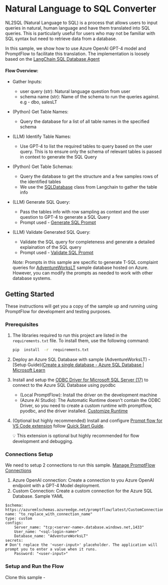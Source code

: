# Natural Language to SQL Converter 

NL2SQL (Natural Language to SQL) is a process that allows users to input queries in natural, human language and have them translated into SQL queries. This is particularly useful for users who may not be familiar with SQL syntax but need to retrieve data from a database.

  

In this sample, we show how to use Azure OpenAI GPT-4 model and PromptFlow to facilitate this translation. The implementation is loosely based on the [LangChain SQL Database Agent](https://python.langchain.com/docs/use_cases/sql/quickstart)

#### Flow Overview:

 - Gather Inputs:
	 - user query (str): Natural language question from user
	 - schema name (str): Name of the schema to run the queries against. e.g - dbo, salesLT 
- (Python) Get Table Names:
	- Query the database for a list of all table names in the specified schema
- (LLM) Identify Table Names:
	- Use GPT-4 to list the required tables to query based on the user query. This is to ensure only the schema of relevant tables is passed in context to generate the SQL Query
- (Python) Get Table Schemas:
	- Query the database to get the structure and a few samples rows of the identified tables
	- We use the [SQLDatabase](https://python.langchain.com/docs/integrations/tools/sql_database) class from Langchain to gather the table info
- (LLM) Generate SQL Query:
	- Pass the tables info with row sampling as context and the user question to GPT-4 to generate a SQL Query
	- Prompt used - [Generate SQL Prompt](./generate_sql_query.jinja2)
- (LLM) Validate Generated SQL Query:
	- Validate the SQL query for completeness and generate a detailed explaination of the SQL query
	- Prompt used - [Validate SQL Prompt](./validate_sql_query.jinja2)
  
  *Note:* Prompts in this sample are specific to generate T-SQL complaint queries for [AdventureWorksLT](https://learn.microsoft.com/en-us/sql/samples/adventureworks-install-configure?view=sql-server-ver16&tabs=ssms) sample database hosted on Azure. However, you can modify the prompts as needed to work with other database systems.
  

## Getting Started

  

These instructions will get you a copy of the sample up and running using PromptFlow for development and testing purposes.
 

### Prerequisites

 1. The libraries required to run this project are listed in the `requirements.txt` file. To install them, use the following command:

    ```bash
    pip  install  -r  requirements.txt
    ```

2. Deploy an Azure SQL Database with sample (AdventureWorksLT) - [Setup Guide)([Create a single database - Azure SQL Database | Microsoft Learn](https://learn.microsoft.com/en-us/azure/azure-sql/database/single-database-create-quickstart?view=azuresql&tabs=azure-portal)    
3. Install and setup the [ODBC Driver for Microsoft SQL Server (17)](https://learn.microsoft.com/en-us/sql/connect/odbc/download-odbc-driver-for-sql-server?view=sql-server-ver16#version-17) to connect to the Azure SQL Database using pyodbc
	- (Local PromptFlow): Install the driver on the development machine
	- (Azure AI Studio): The Automatic Runtime doesn't contain the ODBC Driver, so you need to create a custom runtime with promptflow, pyodbc, and the driver installed. [Customize Runtime](https://learn.microsoft.com/en-us/azure/ai-studio/how-to/create-manage-runtime)
4. (Optional but highly recommended) Install and configure [Prompt flow for VS Code extension](https://marketplace.visualstudio.com/items?itemName=prompt-flow.prompt-flow) follow [Quick Start Guide](https://microsoft.github.io/promptflow/how-to-guides/quick-start.html).

    💡 This extension is optional but highly recommended for flow development and debugging.

### Connections Setup
We need to setup 2 connections to run this sample. [Manage PromptFlow Connections](https://microsoft.github.io/promptflow/how-to-guides/manage-connections.html)

 1. Azure OpenAI connection: Create a connection to you Azure OpenAI endpoint with a GPT-4 Model deployment. 
 2. Custom Connection: Create a custom connection for the Azure SQL Database. Sample YAML
```YML
$schema: https://azuremlschemas.azureedge.net/promptflow/latest/CustomConnection.schema.json
name: "to_replace_with_connection_name"
type: custom
configs:
	Server_name: "tcp:<server-name>.database.windows.net,1433"
	User_name: "<sql-login-name>"
	Database_name: "AdventureWorksLT"
secrets:
# Don't replace the '<user-input>' placeholder. The application will prompt you to enter a value when it runs.
	Password: "<user-input>"
```
### Setup and Run the Flow

Clone this sample - 